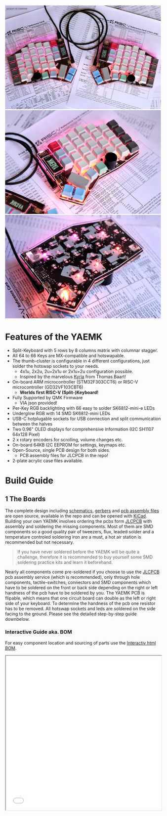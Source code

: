 ![YAEMK wide view](images/1_yaemk_wide.webp)
![YAEMK close up front](images/2_yaemk_close_up_rgb_front.webp)
![YAEMK close up back](images/4_yaemk_close_up_rgb_back.webp)

# Features of the YAEMK

* Split-Keyboard with 5 rows by 8 columns matrix with columnar stagger.
* All 64 to 66 Keys are MX-compatible and hotswapable.
* The thumb-cluster is configurable in 4 different configurations, just solder the hotswap sockets to your needs.
  + 4x1u, 2x2u, 2u+2x1u or 2x1u+2u configuration possible.
  + Inspired by the marvelous [Kyria](https://splitkb.com/collections/keyboard-kits/products/kyria-pcb-kit) from Thomas Baart!
* On-board ARM microcontroller (STM32F303CCT6) or RISC-V microcontroller (GD32VF103CBT6)
  + **Worlds first RISC-V (Split-)Keyboard!**
* Fully Supported by QMK Firmware
  + VIA json provided!
* Per-Key RGB backlighting with 66 easy to solder SK6812-mini-e LEDs
* Underglow RGB with 14 SMD SK6812-mini LEDs
* USB-C hotplugable sockets for USB connection and split communication between the halves
* Two 0.96" OLED displays for comprehensive information (I2C SH1107 64x128 Pixel)
* 2 x rotary encoders for scrolling, volume changes etc.
* On-board 64KB I2C EEPROM for settings, keymaps etc.
* Open-Source, single PCB design for both sides.
  + PCB assembly files for JLCPCB in the repo!
* 2-plate acrylic case files available.

# Build Guide

## 1 The Boards

The complete design including [schematics](https://github.com/KarlK90/yaemk-split-kb/tree/main/PCB), [gerbers](https://github.com/KarlK90/yaemk-split-kb/tree/main/PCB/gerbers) and [pcb assembly files](https://github.com/KarlK90/yaemk-split-kb/tree/main/PCB/assembly) are open source, available in the repo and can be opened with [KiCad](https://www.kicad.org/). Building your own YAEMK involves ordering the pcbs form [JLCPCB](https://jlcpcb.com/) with assembly and soldering the missing components. Most of them are SMD components so a good quality pair of tweezers, flux, leaded solder and a temperature controled soldering iron are a must, a hot air station is recommended but not necessary. 

> If you have never soldered before the YAEMK will be quite a challenge, therefore it is recommended to buy yourself some SMD soldering practice kits and learn it beforehand.

Nearly all components come pre-soldered if you choose to use the  [JLCPCB](https://jlcpcb.com/) pcb assembly service (which is recommended), only through hole components, tactile-switches, connectors and SMD components which have to be soldered on the front or back side depending on the right or left handness of the pcb have to be soldered by you. The YAEMK PCB is flipable, which means that one circuit board can double as the left or right side of your keyboard. To determine the handness of the pcb one resistor has to be removed. All hotswap sockets and leds are soldered on the side facing to the ground. Please see the detailed step-by-step guide downbelow.

### Interactive Guide aka. BOM

For easy component location and sourcing of parts use the [Interactiv html BOM](./yaemk_rev_1_2.html).

<iframe src="./yaemk_rev_1_2.html" width="100%" height="500px"/>

### Additional BOM for one Board

All components that are NOT pre-soldered by  [JLCPCB](https://jlcpcb.com/) are listed in this table and have to be bought and soldered by you. 

| Amount | Part                          | LCSC    | Link                                                                                                                                                                                                                                |
| ------ | ----------------------------- | ------- | ----------------------------------------------------------------------------------------------------------------------------------------------------------------------------------------------------------------------------------- |
| 4      | USB-C Socket Mid-mount        | C168688 | [LCSC](https://lcsc.com/product-detail/USB-Connectors_Jing-Extension-of-the-Electronic-Co-C168688_C168688.html) or [Aliexpress](https://www.aliexpress.com/item/4000074094558.html)                                                 |
| 2      | Alps EC11 Rotary Encoder      | C370986 | [LCSC](https://lcsc.com/product-detail/Coded-Rotary-Switches_ALPS-Electric-EC11E183440C_C370986.html)                                                                                                                               |
| 66     | SK6812-mini-e (3228) RGB LEDs | -       | [Aliexpress](https://www.aliexpress.com/item/4000475685852.html)                                                                                                                                                                    |
| 14     | SK6812-mini (3535) RGB LEDs   | -       | [Aliexpress](https://www.aliexpress.com/item/33019583218.html)                                                                                                                                                                      |
| 66     | Kailh MX Sockets              | -       | [Aliexpress](https://www.aliexpress.com/item/32951252318.html)                                                                                                                                                                      |
| 2      | Encoder Knob                  | -       | [Splitkb](https://splitkb.com/collections/keyboard-parts/products/matte-aluminium-encoder-knob) or [Aliexpress](https://www.aliexpress.com/item/32893184848.html) or [Aliexpress](https://www.aliexpress.com/item/32810522800.html) |
| 2      | 0.96" SSD1107 64x128 Display  | -       | [Aliexpress](https://www.aliexpress.com/item/4000547865501.html)                                                                                                                                                                    |
| 2      | Purple 0603 Power LED         | C268294 | [LCSC](https://lcsc.com/product-detail/Light-Emitting-Diodes-LED_OptoSupply-OSK40603C1E_C268294.html)                                                                                                                               |
| 2      | Reset/DFU Switch              | C393942 | [LCSC](https://lcsc.com/product-detail/Tactile-Switches_SHOU-HAN-TS24CA_C393942.html)                                                                                                                                               |
| 2      | Display Socket                | C358718 | [LCSC](https://lcsc.com/product-detail/Pin-Header-Female-Header_MINTRON-MTF185-104SY1_C358718.html)                                                                                                                                 |
| 2      | Debug Pinheader (optional)    | C376124 | [LCSC](https://lcsc.com/product-detail/Pin-Header-Female-Header_MINTRON-MTB125-1106R1_C376124.html)                                                                                                                                 |

Tip: Buy some excess LEDs as they are heat sensitive!

### Step-by-step Instructions

![PCBs with Step-by-step instructions](images/pcb_combined_steps.webp)

Emphasized text like `P1 and P2` are the component designators, you can find them in the schematic and interactive bom. 

1. Solder USB-C Sockets for USB connection and Split communications. `P1 and P2`
  * Make sure to apply enough solder and thoroughly wet the pins that secure the socket with the pcb.
2. Remove handness selection resistor `R24 or R25`
  * The handness, meaning if it is the right or left side of the keyboard, is determined by these resistors. PCBs come with both resistors soldered in place from JLCPCB. Keep the resistor for the side you want this PCB to be, e.g. keep the resistor next to the little R if this PCB should be the right side of the keyboard.
3. (GD32VF103 only) Remove USB D+ pullup resistor `R20`
4. Close split communication solder bridges `JP1 and JP2`
  * Both halves of the YAEMK communicate via a full-duplex USART connection over a USB-C cable (we repurpose the USB cable for this). For this to work the TX lines of one halve have to be connected with the RX line of the other halve. Thats what the solder bridge is for, to reroute the TX line of one halve into the RX line of the other. Therefore connect the left pad with the middle pad via a solder bridge on the left side of the keyboard and connect the right pad with the middle pad via a solder bridge on the right side of the keyboard.
5. Solder Reset/DFU Switch on the side facing away from you. `S32`
6. Solder power LED on the side facing away from you. `D70`
7. Flash the firmware and test for successful usb connection.
8. Solder RGB LEDs on the side facing away from you. `D35 to D76`
9. Solder MX Hotswap Sockets on the side facing away from you. Decide for a thumbcluster configuration. `S1 to S31`
10. Solder Debug Header (Optional) on the side facing away from you. `J1`
11. Solder Display Socket on the side facing to you. `P3`
12. Solder Rotary Encoder on the side facing to you. `SW1`
13. Test board for full operation:
    * Successfull USB connection of both halves to the pc, regardsless of plug orientation.
    * Succesfull split connection of between both halves, regardless of plug orientation.
    * Keypresses for all keys are registered, for testing bridge the terminals of the hotswap sockets with a piece of wire.
    * All leds fully light up, no flickering when slightly bending the pcb.
    * Rotary encoders register motion.
    * Displays show YAEMK logo on startup on both halves.
    * Reset+DFU tactile switch resets the board on short press and enters DFU bootloader on long press (see GD32VF103 specific notes in Firmware section).

## Troubleshooting

### No USB connection 

Make sure that you soldered the pins of the USB-C sockets to the pads, if in doubt reflow with solder and flux. Test for connuity with a multimeter on the d+ and d- lines between the legs of the ESD protection diode and a plugged in USB-C cable.  

### No split communication

Make sure that you soldered the pins of the USB-C sockets to the pads, if in doubt reflow with solder and flux. Test for connuity with a multimeter on the tx and rx lines between the legs of the ESD protection diode on both halves connecting them with a USB-C cable. Make sure that you closed the solder bridges in opposite fashion on both halves i.e. the left halve bridged the left pads with solder bridges and the right halve bridged the right pads with solder bridges.

### No power

Check for shorts between VDD and GND with a multimeter. Make sure that the USB-C sockets are soldered the their pads, if in doubt reflow with solder and flux.

### LED chain broken or flickering LEDs

Try to apply some pressure to first LED that doesn't work in the chain, if this turns on the led you have cold solder connection - reflow the led. Should that not work, try the last LED in the chain that does work properly, if that turns on other LEDs in the chain the problem was the again a cold solder connection - reflow the led. If all that doesn't help try to resolder these leds, even if applying pressure didn't help. If that doesn't solve the problem one of the leds is dead, replace with a new one. 

## 2 Acrylic plate case

![YAEMK close up front 2](images/3_yaemk_close_up_rgb_front_2.webp)

Cast Acrylic is highly recommended for its clearer apperance and sturdyness, extruded acrylic is brittle and prone to cracks.

### Additional BOM for one case

| Amount | Part                          | Link                                                             |
| ------ | ----------------------------- | ---------------------------------------------------------------- |
| 22     | M2x12mm Screws                | [Aliexpress](https://www.aliexpress.com/item/4000720099366.html) |
| 22     | M2x5mm Standoffs              | [Aliexpress](https://www.aliexpress.com/item/4000727223674.html) |
| 18     | M2x5mm Washers                | [Aliexpress](https://www.aliexpress.com/item/4000734426632.html) |
| 18     | M3x4.6x5mm Brass inserts nuts | [Aliexpress](https://www.aliexpress.com/item/4000688990203.html) |

### Step-by-step instructions

1. Melt M3 insert into the top plate
2. Melt M2 standoffs into the top plate
3. Melt M2 standoffs into bottom plate
4. Assemble case with display and display cover
5. Insert switches and keycaps

## 3 Firmware

YAEMK uses the *Quantum Mechanical Keyboard Firmware (qmk)*. To flash it onto your Board, follow these instructions: **WIP**
